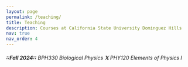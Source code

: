 ```yaml
---
layout: page
permalink: /teaching/
title: Teaching
description: Courses at California State University Dominguez Hills
nav: true
nav_order: 4
---
```

###### **::Fall 2024::** BPH330 Biological Physics **𝕏** PHY120 Elements of Physics I   
